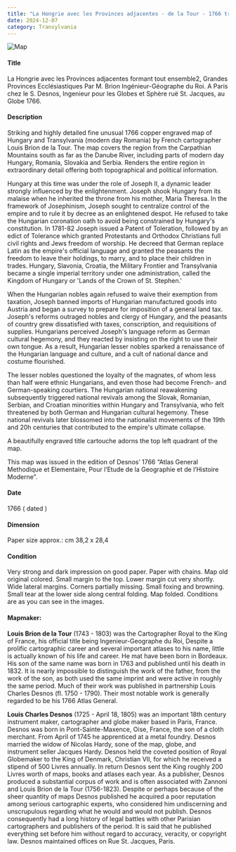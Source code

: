 ```yaml
---
title: "La Hongrie avec les Provinces adjacentes - de la Tour - 1766 transylvania"
date: 2024-12-07
category: Transylvania
---
```

![Map](/skills-github-pages/assets/2024-04-07_030957.jpg "Map")
#### Title ####
La Hongrie avec les Provinces adjacentes formant tout ensemble2, Grandes Provinces Ecclésiastiques Par M. Brion Ingénieur-Géographe du Roi. A Paris chez le S. Desnos, Ingenieur pour les Globes et Sphère ruë St. Jacques, au Globe 1766.

#### Description ####
Striking and highly detailed fine unusual 1766 copper engraved map of Hungary and Transylvania (modern day Romania) by French cartographer Louis Brion de la Tour. The map covers the region from the Carpathian Mountains south as far as the Danube River, including parts of modern day Hungary, Romania, Slovakia and Serbia. Renders the entire region in extraordinary detail offering both topographical and political information.

Hungary at this time was under the role of Joseph II, a dynamic leader strongly influenced by the enlightenment. Joseph shook Hungary from its malaise when he inherited the throne from his mother, Maria Theresa. In the framework of Josephinism, Joseph sought to centralize control of the empire and to rule it by decree as an enlightened despot. He refused to take the Hungarian coronation oath to avoid being constrained by Hungary's constitution. In 1781-82 Joseph issued a Patent of Toleration, followed by an edict of Tolerance which granted Protestants and Orthodox Christians full civil rights and Jews freedom of worship. He decreed that German replace Latin as the empire's official language and granted the peasants the freedom to leave their holdings, to marry, and to place their children in trades. Hungary, Slavonia, Croatia, the Military Frontier and Transylvania became a single imperial territory under one administration, called the Kingdom of Hungary or 'Lands of the Crown of St. Stephen.'

When the Hungarian nobles again refused to waive their exemption from taxation, Joseph banned imports of Hungarian manufactured goods into Austria and began a survey to prepare for imposition of a general land tax. Joseph's reforms outraged nobles and clergy of Hungary, and the peasants of country grew dissatisfied with taxes, conscription, and requisitions of supplies. Hungarians perceived Joseph's language reform as German cultural hegemony, and they reacted by insisting on the right to use their own tongue. As a result, Hungarian lesser nobles sparked a renaissance of the Hungarian language and culture, and a cult of national dance and costume flourished.

The lesser nobles questioned the loyalty of the magnates, of whom less than half were ethnic Hungarians, and even those had become French- and German-speaking courtiers. The Hungarian national reawakening subsequently triggered national revivals among the Slovak, Romanian, Serbian, and Croatian minorities within Hungary and Transylvania, who felt threatened by both German and Hungarian cultural hegemony. These national revivals later blossomed into the nationalist movements of the 19th and 20h centuries that contributed to the empire's ultimate collapse.

A beautifully engraved title cartouche adorns the top left quadrant of the map.

This map was issued in the edition of Desnos’ 1766 “Atlas General Methodique et Elementaire, Pour l’Etude de la Geographie et de l’Histoire Moderne”.

#### Date ####
1766 ( dated )

#### Dimension ####
Paper size approx.: cm 38,2  x 28,4

#### Condition ####
Very strong and dark impression on good paper. Paper with chains. Map old original colored.  Small margin to the top. Lower margin cut very shortly. Wide lateral margins. Corners partially missing. Small foxing and browning. Small tear at the lower side along central folding. Map folded. Conditions are as you can see in the images.

#### Mapmaker: ####
**Louis Brion de la Tour** (1743 - 1803) was the Cartographer Royal to the King of France, his official title being Ingenieur-Geographe du Roi, Despite a prolific cartographic career and several important atlases to his name, little is actually known of his life and career. He mat have been born in Bordeaux. His son of the same name was born in 1763 and published until his death in 1832. It is nearly impossible to distinguish the work of the father, from the work of the son, as both used the same imprint and were active in roughly the same period. Much of their work was published in partnership Louis Charles Desnos (fl. 1750 - 1790). Their most notable work is generally regarded to be his 1766 Atlas General.

**Louis Charles Desnos** (1725 - April 18, 1805) was an important 18th century instrument maker, cartographer and globe maker based in Paris, France. Desnos was born in Pont-Sainte-Maxence, Oise, France, the son of a cloth merchant. From April of 1745 he apprenticed at a metal foundry. Desnos married the widow of Nicolas Hardy, sone of the map, globe, and instrument seller Jacques Hardy. Desnos held the coveted position of Royal Globemaker to the King of Denmark, Christian VII, for which he received a stipend of 500 Livres annually. In return Desnos sent the King roughly 200 Livres worth of maps, books and atlases each year. As a publisher, Desnos produced a substantial corpus of work and is often associated with Zannoni and Louis Brion de la Tour (1756-1823). Despite or perhaps because of the sheer quantity of maps Desnos published he acquired a poor reputation among serious cartographic experts, who considered him undiscerning and unscrupulous regarding what he would and would not publish. Desnos consequently had a long history of legal battles with other Parisian cartographers and publishers of the period. It is said that he published everything set before him without regard to accuracy, veracity, or copyright law. Desnos maintained offices on Rue St. Jacques, Paris.
